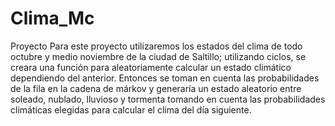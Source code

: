 # Clima_Mc
Proyecto
Para este proyecto utilizaremos los estados del clima de todo octubre y medio noviembre de la ciudad de Saltillo; utilizando ciclos, se creara una función para aleatoriamente calcular un estado climático dependiendo del anterior. Entonces se toman en cuenta las probabilidades de la fila en la cadena de márkov y generaría un estado aleatorio entre soleado, nublado, lluvioso y tormenta tomando en cuenta las probabilidades climáticas elegidas para calcular el clima del día siguiente.
